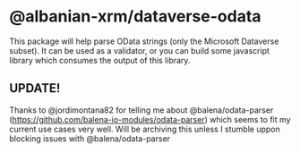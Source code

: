 # @albanian-xrm/dataverse-odata
This package will help parse OData strings (only the Microsoft Dataverse subset). It can be used as a validator, or you can build some javascript library which consumes the output of this library. 

## UPDATE!
Thanks to @jordimontana82 for telling me about @balena/odata-parser (https://github.com/balena-io-modules/odata-parser) which seems to fit my current use cases very well.
Will be archiving this unless I stumble uppon blocking issues with @balena/odata-parser  
